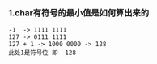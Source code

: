 ### 1.char有符号的最小值是如何算出来的
    -1  -> 1111 1111 
    127 -> 0111 1111
    127 + 1 -> 1000 0000 -> 128
    此处1是符号位 即 -128